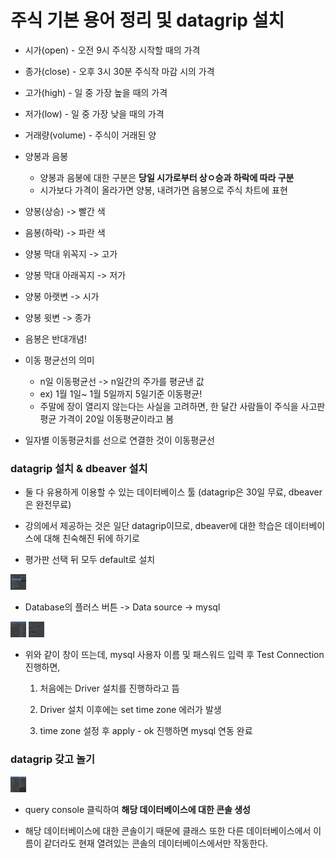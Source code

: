 # 주식 기본 용어 정리 및 datagrip 설치

-   시가(open) - 오전 9시 주식장 시작할 때의 가격
-   종가(close) - 오후 3시 30분 주식작 마감 시의 가격
-   고가(high) - 일 중 가장 높을 때의 가격
-   저가(low) - 일 중 가장 낮을 때의 가격
-   거래량(volume) - 주식이 거래된 양

-   양봉과 음봉

    -   양봉과 음봉에 대한 구분은 **당일 시가로부터 상ㅇ승과 하락에 따라 구분**
    -   시가보다 가격이 올라가면 양봉, 내려가면 음봉으로 주식 차트에 표현

-   양봉(상승) -> 빨간 색
-   음봉(하락) -> 파란 색

-   양봉 막대 위꼭지 -> 고가
-   양봉 막대 아래꼭지 -> 저가
-   양봉 아랫변 -> 시가
-   양봉 윗변 -> 종가
-   음봉은 반대개념!

-   이동 평균선의 의미

    -   n일 이동평균선 -> n일간의 주가를 평균낸 값
    -   ex) 1월 1일~ 1월 5일까지 5일기준 이동평균!
    -   주말에 장이 열리지 않는다는 사실을 고려하면, 한 달간 사람들이 주식을 사고판 평균 가격이 20일 이동평균이라고 봄

-   일자별 이동평균치를 선으로 연결한 것이 이동평균선

### datagrip 설치 & dbeaver 설치

-   둘 다 유용하게 이용할 수 있는 데이터베이스 툴 (datagrip은 30일 무료, dbeaver은 완전무료)

-   강의에서 제공하는 것은 일단 datagrip이므로, dbeaver에 대한 학습은 데이터베이스에 대해 친숙해진 뒤에 하기로

-   평가판 선택 뒤 모두 default로 설치

<img src="../../images/plus.png" height="25vh" width="25vh"/>

-   Database의 플러스 버튼 -> Data source -> mysql

<img src="../../images/mysql.png" height="25vh" width="25vh"/>

<img src="../../images/datab.png" height="25vh" width="25vh"/>

-   위와 같이 창이 뜨는데, mysql 사용자 이름 및 패스워드 입력 후 Test Connection 진행하면,

    1. 처음에는 Driver 설치를 진행하라고 뜸

    2. Driver 설치 이후에는 set time zone 에러가 발생

    3. time zone 설정 후 apply - ok 진행하면 mysql 연동 완료

### datagrip 갖고 놀기

<img src="../../images/query.png" height="25vh" width="25vh"/>

-   query console 클릭하여 **해당 데이터베이스에 대한 콘솔 생성**

-   해당 데이터베이스에 대한 콘솔이기 때문에 클래스 또한 다른 데이터베이스에서 이름이 같더라도 현재 열려있는 콘솔의 데이터베이스에서만 작동한다.
